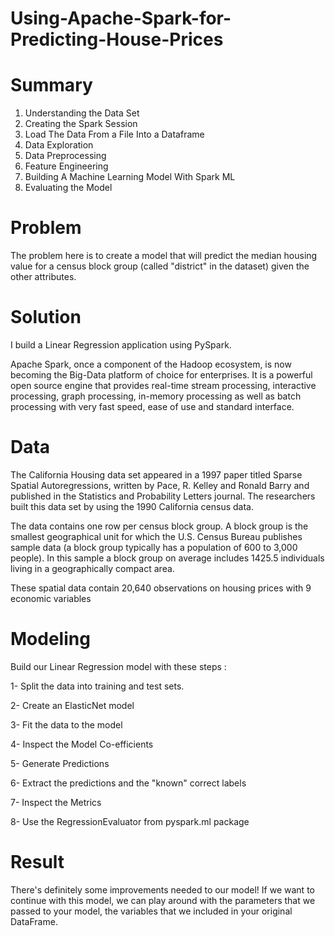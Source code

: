 # Using-Apache-Spark-for-Predicting-House-Prices


# Summary

1. Understanding the Data Set
2. Creating the Spark Session
3. Load The Data From a File Into a Dataframe
4. Data Exploration
5. Data Preprocessing
6. Feature Engineering
7. Building A Machine Learning Model With Spark ML
8. Evaluating the Model




# Problem

The problem here is to create a model that will predict the median housing value for a census block group (called "district" in the dataset) given the other attributes.



# Solution

I build a Linear Regression application using PySpark.

Apache Spark, once a component of the Hadoop ecosystem, is now becoming the Big-Data platform of choice for enterprises. 
It is a powerful open source engine that provides real-time stream processing, interactive processing, graph processing, 
in-memory processing as well as batch processing with very fast speed, ease of use and standard interface.




# Data

The California Housing data set appeared in a 1997 paper titled Sparse Spatial Autoregressions, written by Pace, R. Kelley and Ronald Barry and published in the Statistics and Probability Letters journal. 
The researchers built this data set by using the 1990 California census data.

The data contains one row per census block group. A block group is the smallest geographical unit for which the U.S. Census Bureau publishes sample data (a block group typically has a population of 600 to 3,000 people). 
In this sample a block group on average includes 1425.5 individuals living in a geographically compact area.

These spatial data contain 20,640 observations on housing prices with 9 economic variables




# Modeling

Build our Linear Regression model with these steps :

1- Split the data into training and test sets.

2- Create an ElasticNet model

3- Fit the data to the model

4- Inspect the Model Co-efficients

5- Generate Predictions

6- Extract the predictions and the "known" correct labels

7- Inspect the Metrics

8- Use the RegressionEvaluator from pyspark.ml package





# Result

There's definitely some improvements needed to our model! 
If we want to continue with this model, we can play around with the parameters that we passed to your model, the variables that we included in your original DataFrame.

